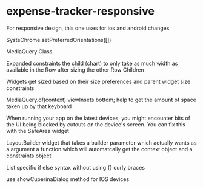 # expense-tracker-responsive

For responsive design, this one uses for ios and android changes

SysteChrome.setPreferredOrientations([])

MediaQuery Class

Expanded constraints the child (chart) to only take as much width as available in the Row after sizing the other Row Children

Widgets get sized based on their size preferences and parent widget size constraints

MediaQuery.of(context).viewInsets.bottom; help to get the amount of space taken up by that keyboard  

When running your app on the latest devices, you might encounter bits of the UI being blocked by cutouts on the device's screen. You can fix this with the SafeArea widget

LayoutBuilder widget that takes a builder parameter which actually wants as a argument a function which will automatcally get the context object and a constraints object   

List specific if else syntax without using {} curly braces

use showCuperinaDialog method for IOS devices

